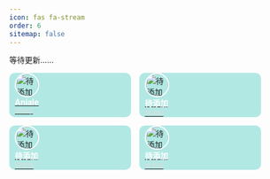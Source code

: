 ```yaml
---
icon: fas fa-stream
order: 6
sitemap: false
---
```


等待更新......

<div class="friends-container">
  <div class="friend-link">
    <a href="https://aniale.top/" target="_blank">
      <div class="avatar">
        <img src="https://aniale.top/img/avatar.jpg" alt="待添加">
      </div>
      <div class="info">
        <div class="name">Aniale</div>
        <div class="description">Web✌</div>
      </div>
    </a>
  </div>
  
  <div class="friend-link">
    <a href="https://example.com" target="_blank">
      <div class="avatar">
        <img src="https://example.com/avatar.jpg" alt="待添加">
      </div>
      <div class="info">
        <div class="name">待添加</div>
        <div class="description">待添加</div>
      </div>
    </a>
  </div>

  <div class="friend-link">
    <a href="https://example.com" target="_blank">
      <div class="avatar">
        <img src="https://example.com/avatar.jpg" alt="待添加">
      </div>
      <div class="info">
        <div class="name">待添加</div>
        <div class="description">待添加</div>
      </div>
    </a>
  </div>

  <div class="friend-link">
    <a href="https://example.com" target="_blank">
      <div class="avatar">
        <img src="https://example.com/avatar.jpg" alt="待添加">
      </div>
      <div class="info">
        <div class="name">待添加</div>
        <div class="description">待添加</div>
      </div>
    </a>
  </div>
  
  <!-- 添加更多友链 -->
</div>

<style>
.friends-container {
  display: flex;
  flex-wrap: wrap;
  gap: 15px; /* 调整友链之间的空隙 */
  /* justify-content: center; */
}

.friend-link {
  display: flex;
  align-items: center;
  background: rgba(57, 197, 188, 0.38);
  border-radius: 10px;
  padding: 10px;
  transition: background 0.3s;
  width: 100%; /* 设为100%以自适应容器宽度 */
  max-width: 200px; /* 设置合理的最大宽度 */
  height: 100%; /* 设为100%以自适应容器宽度 */
  max-height: 60px; /* 设置合理的最大宽度 */
  overflow: hidden;
}
.friend-link:hover {
  background: rgba(57, 197, 188, 0.57);
}
.avatar {
  border: 2px solid #fff;
  border-radius: 50%;
  overflow: hidden;
  width: 40px;
  height: 40px;
  margin-right: 10px; /* 头像向右移动，靠近文字 */
}
.avatar img {
  width: 100%;
  height: 100%;
  object-fit: cover;
}
.info .name {
  font-weight: bold;
  color: #fff;
  font-size: 1em;
  white-space: nowrap;
  overflow: hidden;
  text-overflow: ellipsis;
}
.info .description {
  font-size: 0.8em;
  color: #ddd;
  overflow: hidden;
  text-overflow: ellipsis;
}
</style>


